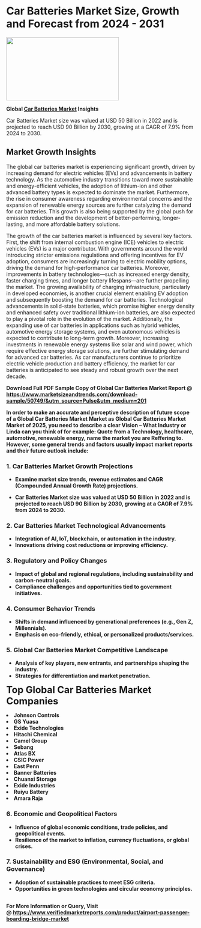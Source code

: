<H1>Car Batteries Market Size, Growth and Forecast from 2024 - 2031</H1><img class="aligncenter size-medium wp-image-584254" src="https://thirdeyenews.in/wp-content/uploads/2024/09/Global-Market-Research-300x168.jpeg" alt="" width="300" height="168" /><p><strong>Global&nbsp;<a href="https://www.marketsizeandtrends.com/download-sample/50749/&amp;utm_source=Pulse&amp;utm_medium=201">Car Batteries Market</a> Insights</strong></p><p>Car Batteries Market size was valued at USD 50 Billion in 2022 and is projected to reach USD 90 Billion by 2030, growing at a CAGR of 7.9% from 2024 to 2030.</p><p><h2>Market Growth Insights</h2> <p>The global car batteries market is experiencing significant growth, driven by increasing demand for electric vehicles (EVs) and advancements in battery technology. As the automotive industry transitions toward more sustainable and energy-efficient vehicles, the adoption of lithium-ion and other advanced battery types is expected to dominate the market. Furthermore, the rise in consumer awareness regarding environmental concerns and the expansion of renewable energy sources are further catalyzing the demand for car batteries. This growth is also being supported by the global push for emission reduction and the development of better-performing, longer-lasting, and more affordable battery solutions.</p> <p><strong></strong></p> <p>The growth of the car batteries market is influenced by several key factors. First, the shift from internal combustion engine (ICE) vehicles to electric vehicles (EVs) is a major contributor. With governments around the world introducing stricter emissions regulations and offering incentives for EV adoption, consumers are increasingly turning to electric mobility options, driving the demand for high-performance car batteries. Moreover, improvements in battery technologies—such as increased energy density, faster charging times, and longer battery lifespans—are further propelling the market. The growing availability of charging infrastructure, particularly in developed economies, is another crucial element enabling EV adoption and subsequently boosting the demand for car batteries. Technological advancements in solid-state batteries, which promise higher energy density and enhanced safety over traditional lithium-ion batteries, are also expected to play a pivotal role in the evolution of the market. Additionally, the expanding use of car batteries in applications such as hybrid vehicles, automotive energy storage systems, and even autonomous vehicles is expected to contribute to long-term growth. Moreover, increasing investments in renewable energy systems like solar and wind power, which require effective energy storage solutions, are further stimulating demand for advanced car batteries. As car manufacturers continue to prioritize electric vehicle production and battery efficiency, the market for car batteries is anticipated to see steady and robust growth over the next decade. <p><strong></p><p><span class=""><strong>Download Full PDF Sample Copy of Global Car Batteries Market Report</strong> @ <a href="https://www.marketsizeandtrends.com/download-sample/50749/&amp;utm_source=Pulse&amp;utm_medium=201" target="_blank">https://www.marketsizeandtrends.com/download-sample/50749/&amp;utm_source=Pulse&amp;utm_medium=201</a></span></p><p>In order to make an accurate and perceptive description of future scope of a Global&nbsp;Car Batteries Market Market as Global&nbsp;Car Batteries Market Market of 2025, you need to describe a clear Vision &ndash; What Industry or Linda can you think of for example: Quote from a Technology, healthcare, automotive, renewable energy, name the market you are Reffering to. However, some general trends and factors usually impact market reports and their future outlook include:</p><h3>1.&nbsp;<strong>Car Batteries Market Growth Projections</strong></h3><ul><li>Examine market size trends, revenue estimates and CAGR (Compounded Annual Growth Rate) projections.</li><li><p>Car Batteries Market size was valued at USD 50 Billion in 2022 and is projected to reach USD 90 Billion by 2030, growing at a CAGR of 7.9% from 2024 to 2030.</p></li></ul><h3>2.&nbsp;<strong>Car Batteries Market Technological Advancements</strong></h3><ul><li>Integration of AI, IoT, blockchain, or automation in the industry.</li><li>Innovations driving cost reductions or improving efficiency.</li></ul><h3>3.&nbsp;<strong>Regulatory and Policy Changes</strong></h3><ul><li>Impact of global and regional regulations, including sustainability and carbon-neutral goals.</li><li>Compliance challenges and opportunities tied to government initiatives.</li></ul><h3>4.&nbsp;<strong>Consumer Behavior Trends</strong></h3><ul><li>Shifts in demand influenced by generational preferences (e.g., Gen Z, Millennials).</li><li>Emphasis on eco-friendly, ethical, or personalized products/services.</li></ul><h3>5.&nbsp;<strong>Global Car Batteries Market Competitive Landscape</strong></h3><ul><li>Analysis of key players, new entrants, and partnerships shaping the industry.</li><li>Strategies for differentiation and market penetration.</li></ul><p data-pm-slice="1 1 []"><span style="color: inherit; font-family: inherit; font-size: 25px;">Top Global Car Batteries Market Companies</span></p><div class="" data-test-id=""><p><li>Johnson Controls</li><li> GS Yuasa</li><li> Exide Technologies</li><li> Hitachi Chemical</li><li> Camel Group</li><li> Sebang</li><li> Atlas BX</li><li> CSIC Power</li><li> East Penn</li><li> Banner Batteries</li><li> Chuanxi Storage</li><li> Exide Industries</li><li> Ruiyu Battery</li><li> Amara Raja</li></p></div><h3>6.&nbsp;<strong>Economic and Geopolitical Factors</strong></h3><ul><li>Influence of global economic conditions, trade policies, and geopolitical events.</li><li>Resilience of the market to inflation, currency fluctuations, or global crises.</li></ul><h3>7.&nbsp;<strong>Sustainability and ESG (Environmental, Social, and Governance)</strong></h3><ul><li>Adoption of sustainable practices to meet ESG criteria.</li><li>Opportunities in green technologies and circular economy principles.</li></ul><h2><strong style="font-size: 14px;">For More Information or Query, Visit @&nbsp;</strong><a style="background-color: #ffffff; font-size: 14px;" href="https://www.marketsizeandtrends.com/report/car-batteries-market/" target="_blank">https://www.verifiedmarketreports.com/product/airport-passenger-boarding-bridge-market</a></h2>
